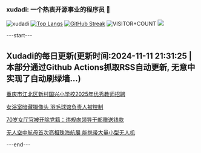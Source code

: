 ### xudadi: 一个热衷开源事业的程序员 👋

![xudadi](https://github-readme-stats-git-masterorgs-github-readme-stats-team.vercel.app/api?username=xudadi)
[![Top Langs](https://github-readme-stats.vercel.app/api/top-langs/?username=xudadi)](https://github.com/anuraghazra/github-readme-stats)
[![GitHub Streak](https://streak-stats.demolab.com?user=xudadi&locale=zh_Hans)](https://git.io/streak-stats)
![VISITOR+COUNT](https://komarev.com/ghpvc/?username=xudadi&label=VISITOR+COUNT)
![](https://raw.githubusercontent.com/xudadi/xudadi/main/assets/github-contribution-grid-snake.svg)


---start---

## Xudadi的每日更新(更新时间:2024-11-11 21:31:25 | 本部分通过Github Actions抓取RSS自动更新, 无意中实现了自动刷绿墙...)

[重庆市江北区新村国兴小学校2025年优秀教师招聘](https://www.gongkaoleida.com/article/2189397)

[女浴室暗藏摄像头 羽毛球馆负责人被控制](https://m.163.com/news/article/JGNRGO6E05129QAF.html)

[70岁女厅官被开除党籍：违规向领导干部赠送钱款](https://m.163.com/news/article/JGNN93KG0514R9P4.html)

[无人空中航母首次亮相珠海航展 能携带大量小型无人机](https://m.163.com/news/article/JGNS8F3A0001899O.html)

---end---
